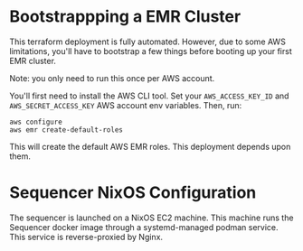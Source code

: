 # Bootstrappping a EMR Cluster

This terraform deployment is fully automated. However, due to some AWS limitations, you'll have to bootstrap a few things before booting up your first EMR cluster.

Note: you only need to run this once per AWS account.

You'll first need to install the AWS CLI tool. Set your `AWS_ACCESS_KEY_ID` and `AWS_SECRET_ACCESS_KEY` AWS account env variables. Then, run:

```
aws configure
aws emr create-default-roles
```

This will create the default AWS EMR roles. This deployment depends upon them.

# Sequencer NixOS Configuration

The sequencer is launched on a NixOS EC2 machine. This machine runs the Sequencer docker image through a systemd-managed podman service. This service is reverse-proxied by Nginx.
